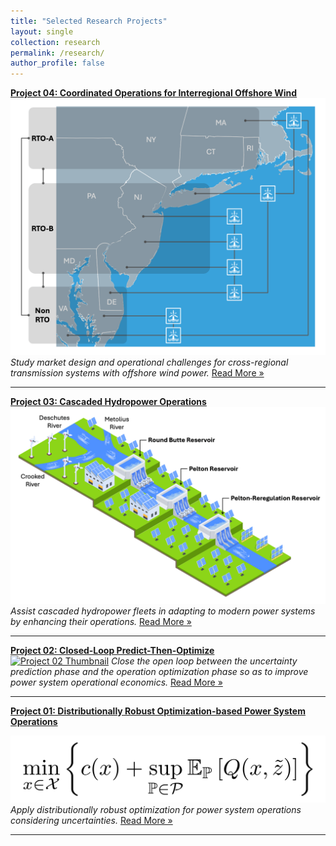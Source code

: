 ```yaml
---
title: "Selected Research Projects"
layout: single
collection: research
permalink: /research/
author_profile: false
---
```


**[Project 04: Coordinated Operations for Interregional Offshore Wind](/research/Project_04_DOE_Offshore/)**  
[![Project 04 Thumbnail](/assets/images/Project_04_Fig01_Title.gif)](/research/Project_04_DOE_Offshore/)
_Study market design and operational challenges for cross-regional transmission systems with offshore wind power._ [Read More »](/research/Project_04_DOE_Offshore/)

---

**[Project 03: Cascaded Hydropower Operations](/research/Project_03_DOE_PGE/)**
[![Project 03 Thumbnail](/assets/images/Project_03_Fig01_Title.gif)](/research/Project_03_DOE_PGE/)
_Assist cascaded hydropower fleets in adapting to modern power systems by enhancing their operations._ [Read More »](/research/Project_03_DOE_PGE/)

---

**[Project 02: Closed-Loop Predict-Then-Optimize](/research/Project_02_CPO/)**  
[![Project 02 Thumbnail](/assets/images/Project_02_Fig01_Title.gif)](/research/Project_02_CPO/)
_Close the open loop between the uncertainty prediction phase and the operation optimization phase so as to improve power system operational economics._ [Read More »](/research/Project_02_CPO/)

---

**[Project 01: Distributionally Robust Optimization-based Power System Operations](/research/Project_01_DRO/)**

[![Project 01 Thumbnail](/assets/images/Project_01_Fig01_Title.gif)](/research/Project_01_DRO/)
_Apply distributionally robust optimization for power system operations considering uncertainties._ [Read More »](/research/Project_01_DRO/)

---



